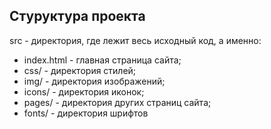 ## Стуруктура проекта
src - директория, где лежит весь исходный код, а именно:
* index.html - главная страница сайта;
* css/ - директория стилей;
* img/ - директория изображений;
* icons/ - директория иконок;
* pages/ - директория других страниц сайта;
* fonts/ - директория шрифтов